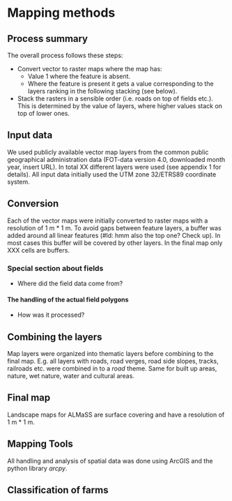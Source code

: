 # Mapping methods

## Process summary
The overall process follows these steps:
+ Convert vector to raster maps where the map has:
    * Value 1 where the feature is absent.
    * Where the feature is present it gets a value corresponding to the layers ranking in the following stacking (see below).
+ Stack the rasters in a sensible order (i.e. roads on top of fields etc.). This is determined by the value of layers, where higher values stack on top of lower ones.  


## Input data
We used publicly available vector map layers from the common public geographical administration data (FOT-data version 4.0, downloaded month year, insert URL). In total XX different layers were used (see appendix 1 for details). All input data  initially used the UTM zone 32/ETRS89 coordinate system.

## Conversion
Each of the vector maps were initially converted to raster maps with a resolution of 1 m * 1 m. To avoid gaps between feature layers, a buffer was added around all linear features (#ld: hmm also the top one? Check up). In most cases this buffer will be covered by other layers. In the final map only XXX cells are buffers. 

### Special section about fields
+ Where did the field data come from?

#### The handling of the actual field polygons
+ How was it processed?


## Combining the layers
Map layers were organized into thematic layers before combining to the final map. E.g. all layers with roads, road verges, road side slopes, tracks, railroads etc. were combined in to a *road* theme. Same for built up areas, nature, wet nature, water and cultural areas. 

## Final map
Landscape maps for ALMaSS are surface covering and have a resolution of 1 m * 1 m. 

## Mapping Tools
All handling and analysis of spatial data was done using ArcGIS and the python library *arcpy*. 

## Classification of farms
